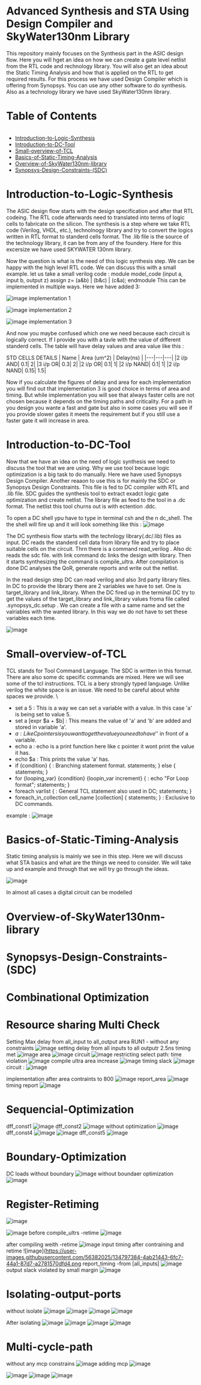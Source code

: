 # Advanced Synthesis and STA Using Design Compiler and SkyWater130nm Library
This repository mainly focuses on the Synthesis part in the ASIC design flow. Here you will hget an idea on how we can create a gate level netlist from the RTL code and rechnology library. You will also get an idea about the Static Timing Analysis and how that is applied on the RTL to get required results.
For this process we have used Design Compiler which is offering from Synopsys. You can use any other software to do synthesis. Also as a technology library we have used SkyWater130nm library.

# Table of Contents <h6>
* [Introduction-to-Logic-Synthesis](#Introduction-to-Logic-Synthesis "Goto Introduction-to-Logic-Synthesis")
* [Introduction-to-DC-Tool](#Introduction-to-DC-Tool "Goto Introduction-to-DC-Tool")
* [Small-overview-of-TCL](#Small-overview-of-TCL "Goto Small-overview-of-TCL")
* [Basics-of-Static-Timing-Analysis](#Basics-of-Static-Timing-Analysis "Goto Basics-of-Static-Timing-Analysis")
* [Overview-of-SkyWater130nm-library](#Overview-of-SkyWater130nm-library "Goto Overview-of-SkyWater130nm-library")
* [Synopsys-Design-Constraints-(SDC)](#Synopsys-Design-Constraints-(SDC) "Goto Synopsys-Design-Constraints-(SDC)")


# Introduction-to-Logic-Synthesis
The ASIC design flow starts with the design specification and after that RTL codeing. The RTL code afterwards need to translated into terms of logic cells to fabricate on the silicon. The synthesis is a step where we take RTL code (Verilog, VHDL, etc.), technolnogy library and try to convert the logics written in RTL format to standerd cells format. The .lib file is the source of the technology library, it can be from any of the foundery. Here for this excersize we have used SKYWATER 130nm library.

Now the question is what is the need of this logic synthesis step. We can be happy with the high level RTL code. We can discuss this with a small example. let us take a small verilog code :
  module model_code (input a, input b, output z)
    assign z= (a&b) | (b&c) | (c&a);
  endmodule
This can be implemented in multiple ways. Here we have added 3:
  
![image](https://user-images.githubusercontent.com/56382025/134770172-2594080d-5740-4ead-84f2-e9f8bc471228.png)
  implementation 1
  
![image](https://user-images.githubusercontent.com/56382025/134770217-ce3a7669-6a25-4940-9c89-b595a735b5a3.png)
  implementation 2

![image](https://user-images.githubusercontent.com/56382025/134770458-8e29e30f-e856-4169-b186-ef77f884e61d.png)
implementation 3
  
And now you maybe confused which one we need because each circuit is logically correct. If I provide you with a tavle with the value of different standerd cells. The table will have delay values and area value like this :
  
  STD CELLS DETAILS
  | Name | Area (um^2) | Delay(ns) |
  |---|---|---|
  |2 i/p AND| 0.1| 2|
  |3 i/p OR| 0.3| 2|
  |2 i/p OR| 0.1| 1|
  |2 i/p NAND| 0.1| 1|
  |2 i/p NAND| 0.15| 1.5|
  
  Now if you calculate the figures of delay and area for each implementation you will find out that implementation 3 is good choice in terms of area and timing. But while implementation you will see that always faster cells are not chosen because it depends on the timing paths and criticality. For a path in you design you wante a fast and gate but also in some cases you will see if you provide slower gates it meets the requirement but if you still use a faster gate it will increase in area.
  
  
# Introduction-to-DC-Tool
  
Now that we have an idea on the need of logic synthesis we need to discuss the tool that we are using. Why we use tool because logic optimization is a big task to do manually. Here we have used Synopsys Design Compiler. Another reaaon to use this is for mainly the SDC or Synopsys Design Constraints. This file is fed to DC compiler with RTL and .lib file. SDC guides the synthesis tool to extract exadct logic gate optimization and create netlist. The library file as feed to the tool in a .dc format. The netlist this tool churns out is with ectention .ddc.

To open a DC shell ypu have to type in terminal csh and the n dc_shell. The the shell will fire up and it will look something like this : 
  ![image](https://user-images.githubusercontent.com/56382025/134771304-4f6e1279-c650-4818-8ada-bb57bc645fd6.png)
 
The DC synthesis flow starts with the technlogy library(.dc/.lib) files as input. DC reads the standerd cell data from library file and try to place suitable cells on the circuit. Thrn there is a command read_verilog <file-name>. Also dc reads the sdc file. with link command dc links the design with library. Then it starts synthesizing the command is compile_ultra. After compilation is done DC analyses the QoR, generate reports and write out the netlist. 
  
In the read design step DC can read verilog and also 3rd party library files. In DC to provide the library there are 2 variables we have to set. One is target_library and link_library. When the DC fired up in the terminal DC try to get the values of the target_library and link_library values froma file called .synopsys_dc.setup . We can create a file with a same name and set the valriables with the wanted library. In this way we do not have to set these variables each time.
  
![image](https://user-images.githubusercontent.com/56382025/134771798-12692081-e19f-4b90-af01-5213ba87593d.png)

# Small-overview-of-TCL

TCL stands for Tool Command Language. The SDC is written in this format. There are also some dc specific commands are mixed. Here we will see some of the tcl instructions. TCL is a bery strongly typed language. Unlike verilog the white space is an issue. We need to be careful about white spaces we provide. \
  * set a 5 : This is a way we can set a variable with a value. In this case 'a' is being set to value 5.
  * set a [expr $a + $b] : This means the value of 'a' and 'b' are added and stored in variable 'a'.
  * $a : Like C pointers is you want to get the value you need to have '$' in front of a variable.
  * echo a : echo is a print function here like c pointer it wont print the value it has.
  * echo $a : This prints the value 'a' has.
  * if {condition} { : Branching statement format.
    statements; 
    }
    else {
    statements;
    }
  * for {looping_var} {condition} {loopin_var increment} { : echo "For Loop format";
    statements;
   }
  * foreach varlist { : General TCL statement also used in DC;
    statements;
    }
  * foreach_in_collection cell_name [collection] {
    statements;
    } : Exclusive to DC commands.
  
   example :
   ![image](https://user-images.githubusercontent.com/56382025/134772374-2c5dc98c-f0e3-45b0-bf84-5fb2dc279caa.png)
  
# Basics-of-Static-Timing-Analysis
  Static timing analysis is mainly we see in this step. Here we will discuss what STA basics and what are the things we need to consider. We will take up and example and through that we will try go through the ideas. 
  
  ![image](https://user-images.githubusercontent.com/56382025/134772544-c41ceded-451c-4c48-a49b-fb382f409123.png)

In almost all cases a digital circuit can be modelled 

# Overview-of-SkyWater130nm-library

# Synopsys-Design-Constraints-(SDC)
# Combinational Optimization
  # Resource sharing Multi Check
Setting Max delay from all_input to all_output
area RUN1 - without any constraints
  ![image](https://user-images.githubusercontent.com/56382025/134783411-3dad72ac-06fe-413d-8275-6feece81c873.png)
  setting delay from all inputs to all outputr 2.5ns
  timing met
  ![image](https://user-images.githubusercontent.com/56382025/134783465-837267f2-e993-4e4b-9fe6-3f8a9cfccf10.png)
area 
  ![image](https://user-images.githubusercontent.com/56382025/134783485-4c903063-75f1-4088-990f-6b2e58b75bca.png)
circuit
  ![image](https://user-images.githubusercontent.com/56382025/134783511-d94cdc4a-05a3-42a6-b426-653db39e81eb.png)
restricting select path:
  time violation
  ![image](https://user-images.githubusercontent.com/56382025/134783551-f06eefd0-17df-4545-b0d1-07c4dbe77044.png)
  compile ultra
  area increase 
  ![image](https://user-images.githubusercontent.com/56382025/134783587-f6e514d2-0b57-4c4d-9296-a8669e007dc4.png)
  timing slack
  ![image](https://user-images.githubusercontent.com/56382025/134783600-6e5eb298-a501-4b1a-8027-e5aff5cbc4a2.png)
  circuit :
  ![image](https://user-images.githubusercontent.com/56382025/134783617-cf4c2186-dd27-432f-b07a-989d31f9c7c6.png)




  implementation after area contraints to 800
![image](https://user-images.githubusercontent.com/56382025/134783191-d9b59093-91f2-4144-aa5e-2934101cd7c5.png)
  report_area
  ![image](https://user-images.githubusercontent.com/56382025/134783218-faccc023-b7b6-41c3-856d-0f83ef36e388.png)
  timing report
  ![image](https://user-images.githubusercontent.com/56382025/134783232-cabaa5bf-db42-466f-8d9a-b063df9ee726.png)
  

  
  # Sequencial-Optimization
  dff_const1
![image](https://user-images.githubusercontent.com/56382025/134784285-78273228-d7bf-422f-991a-e4b2904bd3b3.png)
dff_const2
  ![image](https://user-images.githubusercontent.com/56382025/134784340-ede67536-9560-4cbb-8bfd-04d0884f68cc.png)
  without optimization
  ![image](https://user-images.githubusercontent.com/56382025/134784721-2f39f022-3d54-43d9-8d82-36898bf1e558.png)
  dff_const4
  ![image](https://user-images.githubusercontent.com/56382025/134784908-fbc5b609-c01a-4f1f-b458-b628c978c851.png)
![image](https://user-images.githubusercontent.com/56382025/134784972-da987e4a-5285-4f2d-927d-990388eb39e1.png)
  dff_const5
  ![image](https://user-images.githubusercontent.com/56382025/134784998-7043672f-d25a-4b01-be6d-34a84a35f852.png)

# Boundary-Optimization
  DC loads without boundary
  ![image](https://user-images.githubusercontent.com/56382025/134795849-409835ce-1090-45f2-a66b-bd3cf8a995f0.png)
 without boundaer optimization
  ![image](https://user-images.githubusercontent.com/56382025/134795967-bcdd20d3-71c0-42a8-81e1-6520af1e48d5.png)
  
  
# Register-Retiming
  ![image](https://user-images.githubusercontent.com/56382025/134797543-725d5e8a-6cfb-453f-8fc4-c58e260d0203.png)

  ![image](https://user-images.githubusercontent.com/56382025/134796393-f6fd0843-2451-46e8-98d5-39fc2bad1a8e.png)
  before compile_ultrs -retime
  ![image](https://user-images.githubusercontent.com/56382025/134797510-59c96bf0-06d5-4142-825d-efedafb86c73.png)

after compiling weith -retime
  ![image](https://user-images.githubusercontent.com/56382025/134797222-845dc567-61c2-4ae6-8d45-7fea63008f64.png)
  input timing  after contraining and retime
  ![image](https://user-images.githubusercontent.com/56382025/134797384-4ab21443-6fc7-44a1-87d7-a2781570dfd4.png
  report_timing -from [all_inputs]
![image](https://user-images.githubusercontent.com/56382025/134797412-945207fe-9a7f-4d09-b416-db198fad5e52.png)
  output slack violated by small margin
  ![image](https://user-images.githubusercontent.com/56382025/134797461-147cb373-f9b0-49dd-bb58-46a3fdb61076.png)
  
  # Isolating-output-ports
  without isolate
  ![image](https://user-images.githubusercontent.com/56382025/134798275-c728c2df-0209-42a2-a0e9-b81733466653.png)
  ![image](https://user-images.githubusercontent.com/56382025/134798295-26c4f492-d3d9-4ef1-bdae-cfa9a78b6e22.png)
  ![image](https://user-images.githubusercontent.com/56382025/134798797-30abbdfc-2051-401d-a86d-6307ce565c03.png)
  ![image](https://user-images.githubusercontent.com/56382025/134799231-cfefb874-81f1-4f99-b971-83fe717db05d.png)


After isolating
  ![image](https://user-images.githubusercontent.com/56382025/134798351-68e7127b-4366-4b0b-860c-2c0ac868d475.png)
  ![image](https://user-images.githubusercontent.com/56382025/134798408-c537820a-3806-4153-9b0f-e00cbf184b8c.png)
  ![image](https://user-images.githubusercontent.com/56382025/134798882-f644978b-7dd5-4c3d-8b36-62a5d96deb83.png)
  ![image](https://user-images.githubusercontent.com/56382025/134799283-964a431e-974f-4f03-9d3f-b9d0535c1e42.png)

# Multi-cycle-path
  without any mcp constrains
  ![image](https://user-images.githubusercontent.com/56382025/134800682-66ed21e6-b914-49a9-95b3-3daddeda21e3.png)
adding mcp
  ![image](https://user-images.githubusercontent.com/56382025/134801000-8cbf8ef4-070a-46ba-9e95-593a8f8e728c.png)

![image](https://user-images.githubusercontent.com/56382025/134800243-4ffa47ff-d40d-4b84-916d-50307c036fae.png)
![image](https://user-images.githubusercontent.com/56382025/134800338-9b027ee3-f88a-407a-beb3-f705389ee503.png)
![image](https://user-images.githubusercontent.com/56382025/134800358-6d830aa7-cf39-4c01-8712-43e7844c7a9c.png)


  
  










